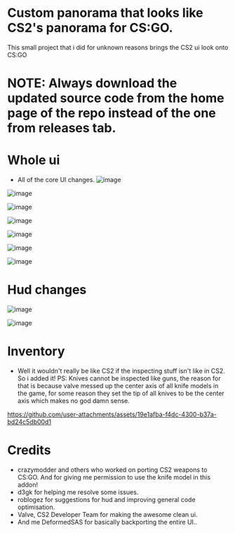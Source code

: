 
# Custom panorama that looks like CS2's panorama for CS:GO.
This small project that i did for unknown reasons brings the CS2 ui look onto CS:GO
# NOTE: Always download the updated source code from the home page of the repo instead of the one from releases tab. 

# Whole ui
- All of the core UI changes.
![image](https://github.com/user-attachments/assets/9293bc77-9c86-4671-b851-b92729d6c738)

![image](https://github.com/user-attachments/assets/06f257ff-0b8e-438a-8429-c48b27a7331d)

![image](https://github.com/user-attachments/assets/1297d2e6-7561-4ac0-8214-8b81cf060fe4)

![image](https://github.com/user-attachments/assets/49d95e87-3d8f-4eca-ad22-d1d4ffa34c05)

![image](https://github.com/user-attachments/assets/f5ac7586-f744-4b13-8f76-b1e91d3bfab4)

![image](https://github.com/user-attachments/assets/077edcf3-f314-4ebe-baa1-fc57f5e46477)

![image](https://github.com/user-attachments/assets/c5e6b540-e018-4e38-a9cf-5ed04463cf77)


# Hud changes
![image](https://github.com/user-attachments/assets/410a03c8-ed3c-4183-ad20-355db112ff17)

![image](https://github.com/user-attachments/assets/73a93f41-716a-475e-8c21-58fce38b3754)

# Inventory
- Well it wouldn't really be like CS2 if the inspecting stuff isn't like in CS2. So i added it! PS: Knives cannot be inspected like guns, the reason for that is because valve messed up the center axis of all knife models in the game, for some reason they set the tip of all knives to be the center axis which makes no god damn sense.

https://github.com/user-attachments/assets/19e1afba-f4dc-4300-b37a-bd24c5db00d1

# Credits
- crazymodder and others who worked on porting CS2 weapons to CS:GO. And for giving me permission to use the knife model in this addon!
- d3gk for helping me resolve some issues.
- roblogez for suggestions for hud and improving general code optimisation.
- Valve, CS2 Developer Team for making the awesome clean ui.
- And me DeformedSAS for basically backporting the entire UI..


